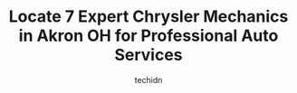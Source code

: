 ---
layout: ampstory
image: https://images.unsplash.com/photo-1629935643068-f5b616b00655?ixlib=rb-4.0.3&ixid=MnwxMjA3fDB8MHxwaG90by1wYWdlfHx8fGVufDB8fHx8&auto=format&fit=crop&w=640&h=853&q=80
author: techidn
featured: false
description: Experience the excellence of automotive service by visiting the 7 best Chrysler Mechanic in Akron  OH, USA. With their expertise, attention to detail, and commitment to customer satisfaction
title: Locate 7 Expert Chrysler Mechanics in Akron  OH for Professional Auto Services
cover:
   title: Locate 7 Expert Chrysler Mechanics in Akron  OH for Professional Auto Services
   subtitle: Rickpate
   background: https://images.unsplash.com/photo-1629935643068-f5b616b00655?ixlib=rb-4.0.3&ixid=MnwxMjA3fDB8MHxwaG90by1wYWdlfHx8fGVufDB8fHx8&auto=format&fit=crop&w=640&h=853&q=80

pages: 
 - layout: thirds
   top: <h1>#1 Stuver Auto Spring Co</h1>
   bottom: "<p>Called them early and they got my leaf springs done same day. Great service and communication with the technicians and representatives at this company.</p>"
   background: https://www.knot35.com/toplist/wp-content/uploads/2023/06/best-chrysler-mechanic-1-in-akron-oh-1685836829.jpeg
   backgroundblur: true
 - layout: thirds
   top: <h1>#2 Coles Garage, Inc.</h1>
   bottom: "<p>876 S Arlington St, Akron, OH 44306, United States</p>"
   background: https://www.knot35.com/toplist/wp-content/uploads/2023/06/best-chrysler-mechanic-2-in-akron-oh-1685836830.jpeg
   cta:
      link: https://www.knot35.com/toplist/locate-7-expert-chrysler-mechanics-in-akron-oh-for-professional-auto-services/
      text: Locate 7 Expert Chrysler Mechanics in Akron  OH for Professional Auto Services
 - layout: thirds
   top: <h1>#3 Andys Auto Care</h1>
   bottom: "<p>2455 Romig Rd, Akron, OH 44320, United States</p>"
   background: https://www.knot35.com/toplist/wp-content/uploads/2023/06/best-chrysler-mechanic-3-in-akron-oh-1685836830.jpeg
   cta:
      link: https://www.knot35.com/toplist/locate-7-expert-chrysler-mechanics-in-akron-oh-for-professional-auto-services/
      text: Locate 7 Expert Chrysler Mechanics in Akron  OH for Professional Auto Services
 - layout: thirds
   top: <h1>#4 Kenmore Automotive</h1>
   bottom: "<p>1554 Kenmore Blvd, Akron, OH 44314, United States</p>"
   background: https://images.unsplash.com/photo-1489648022186-8f49310909a0?ixlib=rb-4.0.3&ixid=MnwxMjA3fDB8MHxwaG90by1wYWdlfHx8fGVufDB8fHx8&auto=format&fit=crop&w=640&h=853&q=80
   cta:
      link: https://www.knot35.com/toplist/locate-7-expert-chrysler-mechanics-in-akron-oh-for-professional-auto-services/
      text: Locate 7 Expert Chrysler Mechanics in Akron  OH for Professional Auto Services
 - layout: thirds
   top: <h1>#5 Crooked River Garage LLC</h1>
   bottom: "<p>891 Moe Dr Suite G, Akron, OH 44310, United States</p>"
   background: https://images.unsplash.com/photo-1620421680010-0766ff230392?ixlib=rb-4.0.3&ixid=MnwxMjA3fDB8MHxwaG90by1wYWdlfHx8fGVufDB8fHx8&auto=format&fit=crop&w=640&h=853&q=80
   cta:
      link: https://www.knot35.com/toplist/locate-7-expert-chrysler-mechanics-in-akron-oh-for-professional-auto-services/
      text: Locate 7 Expert Chrysler Mechanics in Akron  OH for Professional Auto Services
 - layout: thirds
   top: <h1>#6 Automotive Electric Service Inc</h1>
   bottom: "<p>65 Glendale Ave, Akron, OH 44302, United States</p>"
   background: https://images.unsplash.com/photo-1557672172-298e090bd0f1?ixlib=rb-4.0.3&ixid=MnwxMjA3fDB8MHxwaG90by1wYWdlfHx8fGVufDB8fHx8&auto=format&fit=crop&w=640&h=853&q=80
   cta:
      link: https://www.knot35.com/toplist/locate-7-expert-chrysler-mechanics-in-akron-oh-for-professional-auto-services/
      text: Locate 7 Expert Chrysler Mechanics in Akron  OH for Professional Auto Services
 - layout: thirds
   top: <h1>#7 Frank May Garage</h1>
   bottom: "<p>225 S Seiberling St, Akron, OH 44306, United States</p>"
   background: https://images.unsplash.com/photo-1602536052359-ef94c21c5948?ixlib=rb-4.0.3&ixid=MnwxMjA3fDB8MHxwaG90by1wYWdlfHx8fGVufDB8fHx8&auto=format&fit=crop&w=640&h=853&q=80
   cta:
      link: https://www.knot35.com/toplist/locate-7-expert-chrysler-mechanics-in-akron-oh-for-professional-auto-services/
      text: Locate 7 Expert Chrysler Mechanics in Akron  OH for Professional Auto Services
 - layout: thirds
   middle: Continue reading...
   background: https://images.unsplash.com/photo-1547366785-564103df7e13?ixlib=rb-4.0.3&ixid=MnwxMjA3fDB8MHxwaG90by1wYWdlfHx8fGVufDB8fHx8&auto=format&fit=crop&w=640&h=853&q=80
   cta:
      link: https://www.knot35.com/toplist/locate-7-expert-chrysler-mechanics-in-akron-oh-for-professional-auto-services/
      text: Locate 7 Expert Chrysler Mechanics in Akron  OH for Professional Auto Services
      
---